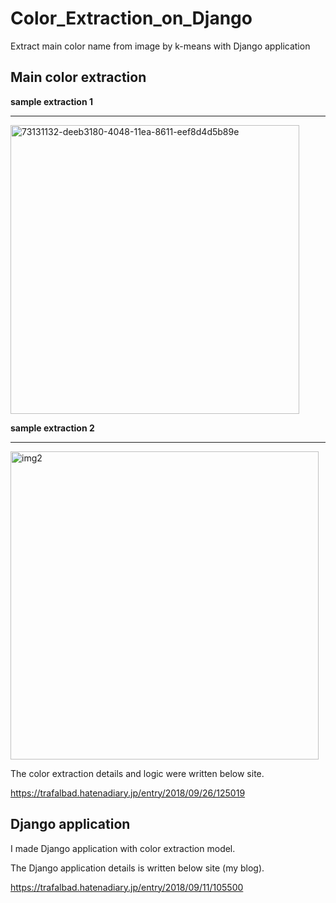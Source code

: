 # Color_Extraction_on_Django

Extract main color name from image by k-means with Django application

## Main color extraction

<b>sample extraction 1</b><hr>

<img width="462" alt="73131132-deeb3180-4048-11ea-8611-eef8d4d5b89e" src="https://user-images.githubusercontent.com/48679574/80269481-153d5900-86eb-11ea-92f1-f4fd8ec0de60.png">

<b>sample extraction 2</b><hr>

<img width="493" alt="img2" src="https://user-images.githubusercontent.com/48679574/80269508-4b7ad880-86eb-11ea-8495-e4b0a74bd4d4.png">


The color extraction details and logic were written below site.


https://trafalbad.hatenadiary.jp/entry/2018/09/26/125019





## Django application
I made Django application with color extraction model.

The Django application details is written below site (my blog).


https://trafalbad.hatenadiary.jp/entry/2018/09/11/105500
